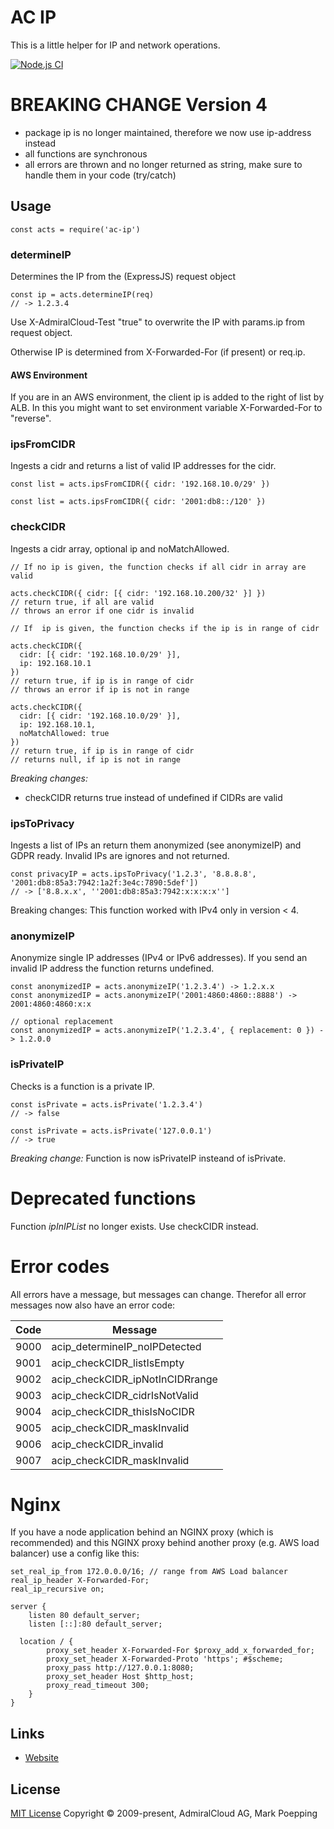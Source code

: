 # AC IP
This is a little helper for IP and network operations.

[![Node.js CI](https://github.com/AdmiralCloud/ac-ip/actions/workflows/node.js.yml/badge.svg)](https://github.com/AdmiralCloud/ac-ip/actions/workflows/node.js.yml)

# BREAKING CHANGE Version 4
+ package ip is no longer maintained, therefore we now use ip-address instead
+ all functions are synchronous
+ all errors are thrown and no longer returned as string, make sure to handle them in your code (try/catch)

## Usage

```
const acts = require('ac-ip')
```

### determineIP
Determines the IP from the (ExpressJS) request object
```
const ip = acts.determineIP(req) 
// -> 1.2.3.4
```
Use X-AdmiralCloud-Test "true" to overwrite the IP with params.ip from request object.

Otherwise IP is determined from X-Forwarded-For (if present) or req.ip.

#### AWS Environment
If you are in an AWS environment, the client ip is added to the right of list by ALB. In this you might want to set environment variable X-Forwarded-For to "reverse".

### ipsFromCIDR
Ingests a cidr and returns a list of valid IP addresses for the cidr. 

```
const list = acts.ipsFromCIDR({ cidr: '192.168.10.0/29' })

const list = acts.ipsFromCIDR({ cidr: '2001:db8::/120' })
```

### checkCIDR
Ingests a cidr array, optional ip and noMatchAllowed.

```
// If no ip is given, the function checks if all cidr in array are valid

acts.checkCIDR({ cidr: [{ cidr: '192.168.10.200/32' }] })
// return true, if all are valid 
// throws an error if one cidr is invalid
```

```
// If  ip is given, the function checks if the ip is in range of cidr

acts.checkCIDR({ 
  cidr: [{ cidr: '192.168.10.0/29' }], 
  ip: 192.168.10.1 
})
// return true, if ip is in range of cidr
// throws an error if ip is not in range

acts.checkCIDR({ 
  cidr: [{ cidr: '192.168.10.0/29' }], 
  ip: 192.168.10.1, 
  noMatchAllowed: true 
})
// return true, if ip is in range of cidr
// returns null, if ip is not in range
```

*Breaking changes:* 
+ checkCIDR returns true instead of undefined if CIDRs are valid

### ipsToPrivacy
Ingests a list of IPs an return them anonymized (see anonymizeIP) and GDPR ready. Invalid IPs are ignores and not returned.

```
const privacyIP = acts.ipsToPrivacy('1.2.3', '8.8.8.8', '2001:db8:85a3:7942:1a2f:3e4c:7890:5def'])
// -> ['8.8.x.x', ''2001:db8:85a3:7942:x:x:x:x'']
```
Breaking changes: This function worked with IPv4 only in version < 4.

### anonymizeIP
Anonymize single IP addresses (IPv4 or IPv6 addresses). If you send an invalid IP address the function returns undefined.

```
const anonymizedIP = acts.anonymizeIP('1.2.3.4') -> 1.2.x.x
const anonymizedIP = acts.anonymizeIP('2001:4860:4860::8888') -> 2001:4860:4860:x:x

// optional replacement
const anonymizedIP = acts.anonymizeIP('1.2.3.4', { replacement: 0 }) -> 1.2.0.0
```

### isPrivateIP
Checks is a function is a private IP.

```
const isPrivate = acts.isPrivate('1.2.3.4')
// -> false

const isPrivate = acts.isPrivate('127.0.0.1')
// -> true
```

*Breaking change:* Function is now isPrivateIP insteand of isPrivate.

# Deprecated functions
Function *ipInIPList* no longer exists. Use checkCIDR instead.

# Error codes
All errors have a message, but messages can change. Therefor all error messages now also have an error code:

| Code | Message |
|---|---|
| 9000 | acip_determineIP_noIPDetected |
| 9001 | acip_checkCIDR_listIsEmpty |
| 9002 | acip_checkCIDR_ipNotInCIDRrange |
| 9003 | acip_checkCIDR_cidrIsNotValid |
| 9004 | acip_checkCIDR_thisIsNoCIDR |
| 9005 | acip_checkCIDR_maskInvalid |
| 9006 | acip_checkCIDR_invalid |
| 9007 | acip_checkCIDR_maskInvalid |


# Nginx
If you have a node application behind an NGINX proxy (which is recommended) and this NGINX proxy behind another proxy (e.g. AWS load balancer) use a config like this:
```
set_real_ip_from 172.0.0.0/16; // range from AWS Load balancer 
real_ip_header X-Forwarded-For;
real_ip_recursive on;

server {
	listen 80 default_server;
	listen [::]:80 default_server;

  location / {
		proxy_set_header X-Forwarded-For $proxy_add_x_forwarded_for;
		proxy_set_header X-Forwarded-Proto 'https'; #$scheme;
		proxy_pass http://127.0.0.1:8080;
		proxy_set_header Host $http_host;
		proxy_read_timeout 300;
	}
}
```



## Links
- [Website](https://www.admiralcloud.com/)

## License
[MIT License](https://opensource.org/licenses/MIT) Copyright © 2009-present, AdmiralCloud AG, Mark Poepping